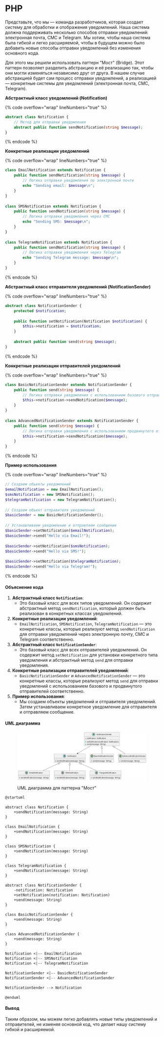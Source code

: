 # PHP

Представьте, что мы — команда разработчиков, которая создает систему для обработки и отображения уведомлений. Наша система должна поддерживать несколько способов отправки уведомлений: электронная почта, СМС и Telegram. Мы хотим, чтобы наша система была гибкой и легко расширяемой, чтобы в будущем можно было добавить новые способы отправки уведомлений без изменения основного кода.

Для этого мы решили использовать паттерн "Мост" (Bridge). Этот паттерн позволяет разделить абстракцию и её реализацию так, чтобы они могли изменяться независимо друг от друга. В нашем случае абстракцией будет сам процесс отправки уведомлений, а реализацией — конкретные системы для уведомлений (электронная почта, СМС, Telegram).

**Абстрактный класс уведомлений (Notification)**

{% code overflow="wrap" lineNumbers="true" %}
```php
abstract class Notification {
    // Метод для отправки уведомления
    abstract public function sendNotification(string $message);
}
```
{% endcode %}

**Конкретные реализации уведомлений**

{% code overflow="wrap" lineNumbers="true" %}
```php
class EmailNotification extends Notification {
    public function sendNotification(string $message) {
        // Логика отправки уведомления по электронной почте
        echo "Sending email: $message\n";
    }
}

class SMSNotification extends Notification {
    public function sendNotification(string $message) {
        // Логика отправки уведомления через СМС
        echo "Sending SMS: $message\n";
    }
}

class TelegramNotification extends Notification {
    public function sendNotification(string $message) {
        // Логика отправки уведомления через Telegram
        echo "Sending Telegram message: $message\n";
    }
}
```
{% endcode %}

**Абстрактный класс отправителя уведомлений (NotificationSender)**

{% code overflow="wrap" lineNumbers="true" %}
```php
abstract class NotificationSender {
    protected $notification;

    public function setNotification(Notification $notification) {
        $this->notification = $notification;
    }

    abstract public function send(string $message);
}
```
{% endcode %}

**Конкретные реализации отправителей уведомлений**

{% code overflow="wrap" lineNumbers="true" %}
```php
class BasicNotificationSender extends NotificationSender {
    public function send(string $message) {
        // Логика отправки уведомления с использованием базового отправителя
        $this->notification->sendNotification($message);
    }
}

class AdvancedNotificationSender extends NotificationSender {
    public function send(string $message) {
        // Логика отправки уведомления с использованием продвинутого отправителя
        $this->notification->sendNotification($message);
    }
}
```
{% endcode %}

**Пример использования**

{% code overflow="wrap" lineNumbers="true" %}
```php
// Создаем объекты уведомлений
$emailNotification = new EmailNotification();
$smsNotification = new SMSNotification();
$telegramNotification = new TelegramNotification();

// Создаем объект отправителя уведомлений
$basicSender = new BasicNotificationSender();

// Устанавливаем уведомление и отправляем сообщение
$basicSender->setNotification($emailNotification);
$basicSender->send("Hello via Email!");

$basicSender->setNotification($smsNotification);
$basicSender->send("Hello via SMS!");

$basicSender->setNotification($telegramNotification);
$basicSender->send("Hello via Telegram!");
```
{% endcode %}

#### Объяснение кода

1. **Абстрактный класс `Notification`**:
   * Это базовый класс для всех типов уведомлений. Он содержит абстрактный метод `sendNotification`, который должен быть реализован в конкретных классах уведомлений.
2. **Конкретные реализации уведомлений**:
   * `EmailNotification`, `SMSNotification`, `TelegramNotification` — это конкретные классы, которые реализуют метод `sendNotification` для отправки уведомлений через электронную почту, СМС и Telegram соответственно.
3. **Абстрактный класс `NotificationSender`**:
   * Это базовый класс для всех отправителей уведомлений. Он содержит метод `setNotification` для установки конкретного типа уведомления и абстрактный метод `send` для отправки уведомления.
4. **Конкретные реализации отправителей уведомлений**:
   * `BasicNotificationSender` и `AdvancedNotificationSender` — это конкретные классы, которые реализуют метод `send` для отправки уведомлений с использованием базового и продвинутого отправителей соответственно.
5. **Пример использования**:
   * Мы создаем объекты уведомлений и отправителя уведомлений. Затем устанавливаем конкретное уведомление для отправителя и отправляем сообщение.

#### UML диаграмма

<figure><img src="../../../../../.gitbook/assets/image (1) (1) (1) (1) (1) (1).png" alt=""><figcaption><p>UML диаграмма для паттерна "Мост"</p></figcaption></figure>

```plant-uml
@startuml

abstract class Notification {
    +sendNotification(message: String)
}

class EmailNotification {
    +sendNotification(message: String)
}

class SMSNotification {
    +sendNotification(message: String)
}

class TelegramNotification {
    +sendNotification(message: String)
}

abstract class NotificationSender {
    -notification: Notification
    +setNotification(notification: Notification)
    +send(message: String)
}

class BasicNotificationSender {
    +send(message: String)
}

class AdvancedNotificationSender {
    +send(message: String)
}

Notification <|-- EmailNotification
Notification <|-- SMSNotification
Notification <|-- TelegramNotification

NotificationSender <|-- BasicNotificationSender
NotificationSender <|-- AdvancedNotificationSender

NotificationSender --> Notification

@enduml
```

#### Вывод

Таким образом, мы можем легко добавлять новые типы уведомлений и отправителей, не изменяя основной код, что делает нашу систему гибкой и расширяемой.
